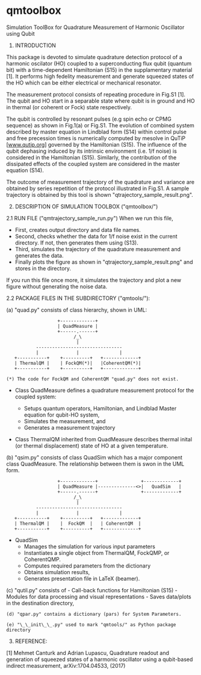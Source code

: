 # qmtoolbox
Simulation ToolBox for Quadrature Measurement of Harmonic Oscillator using Qubit

 1. INTRODUCTION

This package is devoted to simulate quadrature detection protocol of a harmonic
oscilator (HO) coupled to a superconducting flux qubit (quantum bit) with 
a time-dependent Hamiltonian (S15) in the supplamentary material [1]. 
It performs high fedelity measurement and generate squeezed states of the HO
which can be either electrical or mechanical resonator.

The measurement protocol consists of repeating procedure in Fig.S1 [1]. 
The qubit and HO start in a separable state where qubit is in ground and HO 
in thermal (or coherent or Fock) state respectively.

The qubit is controlled by resonant pulses (e.g spin echo or CPMG sequence)
as shown in Fig.1(a) or Fig.S1. The evolution of combined system described by 
master equation in Lindblad form (S14) within control pulse and 
free precession times is numerically computed by mesolve in QuTiP 
[www.qutip.org] governed by the Hamiltonian (S15). 
The influence of the qubit dephasing induced by its intrinsic environment
(i.e. 1/f noise) is considered in the Hamiltonian (S15). Similarly, 
the contribution of the dissipated effects of the coupled system 
are considered in the master equation (S14).

The outcome of measurement trajectory of the quadrature and variance 
are obtained by series repetition of the protocol illustrated in Fig.S1.
A sample trajectory is obtained by this tool is shown "qtrajectory_sample_result.png".



2. DESCRIPTION OF SIMULATION TOOLBOX ("qmtoolbox/")

 2.1 RUN FILE ("qmtrajectory_sample_run.py")
 When we run this file, 
 - First, creates output directory and data file names.
 - Second, checks whether the data for 1/f noise exist in the current directory. 
 If not, then generates them using (S13).
 - Third, simulates the trajectory of the quadrature measurement and generates the data. 
 - Finally plots the figure as shown in "qtrajectory_sample_result.png" and stores
 in the directory.
 
 If you run this file once more, it simulates the trajectory and plot a new figure 
 without generating the noise data.


 2.2 PACKAGE FILES IN THE SUBDIRECTORY ("qmtools/"):
	
(a) "quad.py" consists of class hierarchy, shown in UML: 
     
                       +-------------+
                       | QuadMeasure |
                       +------.------+
                             /_\
                              |
               --------------------------------
               |              |               |
       +-----------+    +----------+   +-------------+
       | ThermalQM |    | FockQM(*)|   |CoherentQM(*)|
       +-----------+    +----------+   +-------------+
	   
    (*) The code for FockQM and CoherentQM "quad.py" does not exist.
	
   
   - Class QuadMeasure defines a quadrature measurement protocol for the coupled system: 
	 - Setups quantum operators, Hamiltonian, and Lindblad Master equation for qubit-HO system, 
	 - Simulates the measurement, and 
	 - Generates a measurement trajectory
	
   - Class ThermalQM inherited from QuadMeasure describes thermal inital (or thermal displacement) state of HO
    at a given temperature.
	
(b) "qsim.py" consists of class QuadSim which has a major component class QuadMeasure.
	The relationship between them is swon in the UML form.

                       +-------------+                +-------------+
                       | QuadMeasure |--------------<>|   QuadSim   |
                       +------.------+                +-------------+
                             /_\
                              |
               --------------------------------
               |              |               |
       +-----------+    +----------+   +-------------+
       | ThermalQM |    |  FockQM  |   | CoherentQM  |
       +-----------+    +----------+   +-------------+
	 
   - QuadSim 
        * Manages the simulation for various input parameters
        * Instantiates a single object from ThermalQM, FockQMP, or CoherentQMP. 
		* Computes required parameters from the dictionary 
		* Obtains simulation results, 
		* Generates presentation file in LaTeX (beamer). 
		
	
(c) "qutil.py" consists of 
		- Call-back functions for Hamiltonian (S15) 
		- Modules for data processing and  visual representations 
		- Saves data/plots in the destination directory, 
		
	(d) "qpar.py" contains a dictionary (pars) for System Parameters.

	(e) "\_\_init\_\_.py" used to mark "qmtools/" as Python package directory
	
	
3. REFERENCE: 

[1] Mehmet Canturk and Adrian Lupascu, Quadrature readout and generation 
of squeezed states of a harmonic oscillator using a qubit-based indirect 
measurement, arXiv:1704.04533, (2017)


